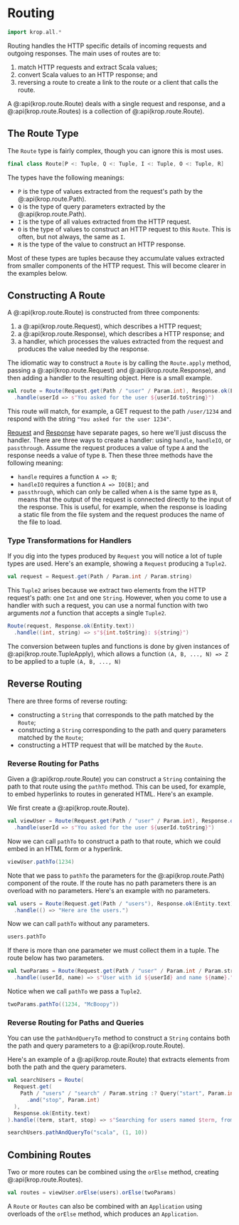 # Routing

```scala mdoc:invisible
import krop.all.*
```

Routing handles the HTTP specific details of incoming requests and outgoing responses. The main uses of routes are to:

1. match HTTP requests and extract Scala values;
2. convert Scala values to an HTTP response; and
3. reversing a route to create a link to the route or a client that calls the route.

A @:api(krop.route.Route) deals with a single request and response,
and a @:api(krop.route.Routes) is a collection of @:api(krop.route.Route).


## The Route Type

The `Route` type is fairly complex, though you can ignore this is most uses.

``` scala
final class Route[P <: Tuple, Q <: Tuple, I <: Tuple, O <: Tuple, R]
```

The types have the following meanings:

* `P` is the type of values extracted from the request's path by the @:api(krop.route.Path).
* `Q` is the type of query parameters extracted by the @:api(krop.route.Path).
* `I` is the type of all values extracted from the HTTP request.
* `O` is the type of values to construct an HTTP request to this `Route`. This is often, but not always, the same as `I`.
* `R` is the type of the value to construct an HTTP response.

Most of these types are tuples because they accumulate values extracted from smaller components of the HTTP request.
This will become clearer in the examples below.


## Constructing A Route

A @:api(krop.route.Route) is constructed from three components:

1. a @:api(krop.route.Request), which describes a HTTP request;
2. a @:api(krop.route.Response), which describes a HTTP response; and
3. a handler, which processes the values extracted from the request and produces the value needed by the response.

The idiomatic way to construct a `Route` is by calling the `Route.apply` method, passing a @:api(krop.route.Request) and @:api(krop.route.Response), and then adding a handler to the resulting object.
Here is a small example.

```scala mdoc:silent
val route = Route(Request.get(Path / "user" / Param.int), Response.ok(Entity.text))
  .handle(userId => s"You asked for the user ${userId.toString}")
```

This route will match, for example, a GET request to the path `/user/1234` and respond with the string `"You asked for the user 1234"`.

[Request](request.md) and [Response](response.md) have separate pages, so here we'll just discuss the handler. There are three ways to create a handler: using `handle`, `handleIO`, or `passthrough`. Assume the request produces a value of type `A` and the response needs a value of type `B`. Then these three methods have the following meaning:

- `handle` requires a function `A => B`;
- `handleIO` requires a function `A => IO[B]`; and
- `passthrough`, which can only be called when `A` is the same type as `B`, means that the output of the request is connected directly to the input of the response. This is useful, for example, when the response is loading a static file from the file system and the request produces the name of the file to load.


### Type Transformations for Handlers

If you dig into the types produced by `Request` you will notice a lot of tuple types are used. Here's an example, showing a `Request` producing a `Tuple2`.

```scala mdoc
val request = Request.get(Path / Param.int / Param.string)
```

This `Tuple2` arises because we extract two elements from the HTTP request's path: one `Int` and one `String`.
However, when you come to use a handler with such a request, you can use a normal function with two arguments *not* a function that accepts a single `Tuple2`.

```scala mdoc:silent
Route(request, Response.ok(Entity.text))
  .handle((int, string) => s"${int.toString}: ${string}")
```

The conversion between tuples and functions is done by given instances of @:api(krop.route.TupleApply), which allows a function `(A, B, ..., N) => Z` to be applied to a tuple `(A, B, ..., N)`


## Reverse Routing

There are three forms of reverse routing:

* constructing a `String` that corresponds to the path matched by the `Route`;
* constructing a `String` corresponding to the path and query parameters matched by the `Route`;
* constructing a HTTP request that will be matched by the `Route`.


### Reverse Routing for Paths

Given a @:api(krop.route.Route) you can construct a `String` containing the path to that route using the `pathTo` method. This can be used, for example, to embed hyperlinks to routes in generated HTML. Here's an example.

We first create a @:api(krop.route.Route).

```scala mdoc:silent
val viewUser = Route(Request.get(Path / "user" / Param.int), Response.ok(Entity.text))
  .handle(userId => s"You asked for the user ${userId.toString}")
```

Now we can call `pathTo` to construct a path to that route, which we could embed in an HTML form or a hyperlink.

```scala mdoc
viewUser.pathTo(1234)
```

Note that we pass to `pathTo` the parameters for the @:api(krop.route.Path) component of the route.
If the route has no path parameters there is an overload with no parameters.
Here's an example with no parameters.

```scala mdoc:silent
val users = Route(Request.get(Path / "users"), Response.ok(Entity.text))
  .handle(() => "Here are the users.")
```

Now we can call `pathTo` without any parameters.

```scala mdoc
users.pathTo
```

If there is more than one parameter we must collect them in a tuple.
The route below has two parameters.

```scala mdoc:silent
val twoParams = Route(Request.get(Path / "user" / Param.int / Param.string), Response.ok(Entity.text))
  .handle((userId, name) => s"User with id ${userId} and name ${name}.")
```

Notice when we call `pathTo` we pass a `Tuple2`.

```scala mdoc
twoParams.pathTo((1234, "McBoopy"))
```


### Reverse Routing for Paths and Queries

You can use the `pathAndQueryTo` method to construct a `String` contains both the path and query parameters to a @:api(krop.route.Route).

Here's an example of a @:api(krop.route.Route) that extracts elements from both the path and the query parameters.

```scala mdoc:silent
val searchUsers = Route(
  Request.get(
    Path / "users" / "search" / Param.string :? Query("start", Param.int)
      .and("stop", Param.int)
  ),
  Response.ok(Entity.text)
).handle((term, start, stop) => s"Searching for users named $term, from page $start to $stop")
```

```scala mdoc:silent
searchUsers.pathAndQueryTo("scala", (1, 10))
```



## Combining Routes

Two or more routes can be combined using the `orElse` method, creating @:api(krop.route.Routes).

``` scala mdoc
val routes = viewUser.orElse(users).orElse(twoParams)
```

A `Route` or `Routes` can also be combined with an `Application` using overloads of the `orElse` method, which produces an `Application`.
